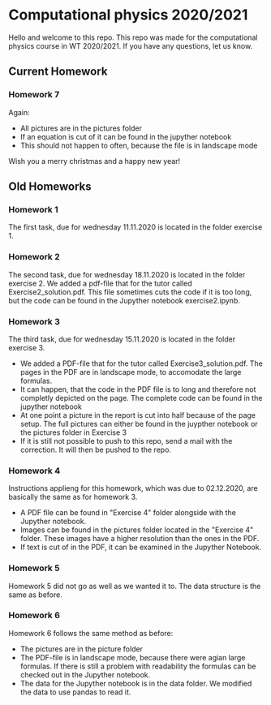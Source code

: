 # Computational physics 2020/2021

Hello and welcome to this repo. This repo was made for the computational physics course in WT 2020/2021. If you have any questions, let us know.

## Current Homework

### Homework 7
Again:
* All pictures are in the pictures folder
* If an equation is cut of it can be found in the jupyther notebook
* This should not happen to often, because the file is in landscape mode

Wish you a merry christmas and a happy new year!

## Old Homeworks

### Homework 1
The first task, due for wednesday 11.11.2020 is located in the folder exercise 1. 

### Homework 2
The second task, due for wednesday 18.11.2020 is located in the folder exercise 2. We added a pdf-file that for the tutor called Exercise2_solution.pdf. This file sometimes cuts the code if it is too long, but the code can be found in the Jupyther notebook exercise2.ipynb.

### Homework 3
The third task, due for wednesday 15.11.2020 is located in the folder exercise 3. 
* We added a PDF-file that for the tutor called Exercise3_solution.pdf. The pages in the PDF are in landscape mode, to accomodate the large formulas. 
* It can happen, that the code in the PDF file is to long and therefore not completly depicted on the page. The complete code can be found in the jupyther notebook
* At one point a picture in the report is cut into half because of the page setup. The full pictures can either be found in the juypther notebook or the pictures folder in Exercise 3
* If it is still not possible to push to this repo, send a mail with the correction. It will then be pushed to the repo.

### Homework 4
Instructions applieng for this homework, which was due to 02.12.2020, are basically the same as for homework 3. 
* A PDF file can be found in "Exercise 4" folder alongside with the Jupyther notebook.
* Images can be found in the pictures folder located in the "Exercise 4" folder. These images have a higher resolution than the ones in the PDF.
* If text is cut of in the PDF, it can be examined in the Jupyther Notebook.

### Homework 5
Homework 5 did not go as well as we wanted it to. The data structure is the same as before. 

### Homework 6
Homework 6 follows the same method as before:
* The pictures are in the picture folder
* The PDF-file is in landscape mode, because there were agian large formulas. If there is still a problem with readability the formulas can be checked out in the Jupyther notebook. 
* The data for the Jupyther notebook is in the data folder. We modified the data to use pandas to read it. 